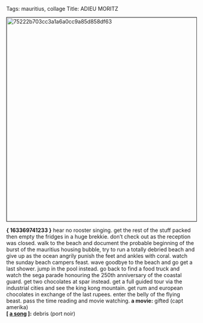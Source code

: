 Tags: mauritius, collage
Title: ADIEU MORITZ
  
<img src="https://objects.hbvu.su/blotpix/2017/07/23.jpeg" width=540 height=540 alt="75222b703cc3a1a6a0cc9a85d858df63" border=1></p>
**{ 163369741233 }**
hear no rooster singing. get the rest of the stuff packed then empty the fridges in a huge brekkie. don’t check out as the reception was closed. walk to the beach and document the probable beginning of the burst of the mauritius housing bubble, try to run a totally debried beach and give up as the ocean angrily punish the feet and ankles with coral. watch the sunday beach campers feast. wave goodbye to the beach and go get a last shower. jump in the pool instead. go back to find a food truck and watch the sega parade honouring the 250th anniversary of the coastal guard. get two chocolates at spar instead. get a full guided tour via the industrial cities and see the king kong mountain. get rum and european chocolates in exchange of the last rupees. enter the belly of the flying beast. pass the time reading and movie watching.
**a movie:** gifted (capt amerika)  
**[ [a song](https://open.spotify.com/track/4PneRN9hD1Qahv4YSnTdtP) ]:** debris (port noir)